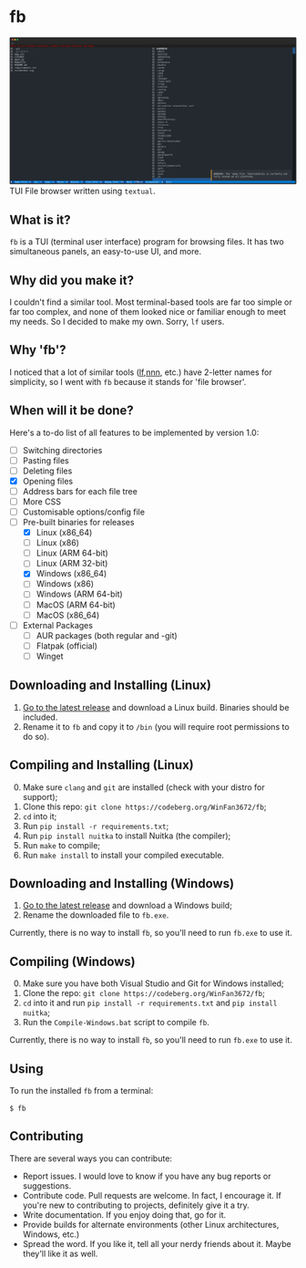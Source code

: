 # fb
![Screenshot of the app](screenshot.svg)
TUI File browser written using `textual`.
## What is it?
`fb` is a TUI (terminal user interface) program for browsing files. It has two simultaneous panels, an easy-to-use UI, and more.
## Why did you make it?
I couldn't find a similar tool. Most terminal-based tools are far too simple or far too complex, and none of them looked nice or familiar enough to meet my needs. So I decided to make my own. Sorry, `lf` users.
## Why 'fb'?
I noticed that a lot of similar tools ([lf](https://github.com/gokcehan/lf),[nnn](https://github.com/jarun/nnn), etc.) have 2-letter names for simplicity, so I went with `fb` because it stands for 'file browser'. 
## When will it be done?
Here's a to-do list of all features to be implemented by version 1.0:

- [ ] Switching directories
- [ ] Pasting files
- [ ] Deleting files
- [x] Opening files
- [ ] Address bars for each file tree
- [ ] More CSS
- [ ] Customisable options/config file
- [ ] Pre-built binaries for releases
    - [x] Linux (x86_64)
    - [ ] Linux (x86)
    - [ ] Linux (ARM 64-bit)
    - [ ] Linux (ARM 32-bit)
    - [x] Windows (x86_64)
    - [ ] Windows (x86)
    - [ ] Windows (ARM 64-bit)
    - [ ] MacOS (ARM 64-bit)
    - [ ] MacOS (x86_64)
- [ ] External Packages
     - [ ] AUR packages (both regular and -git)
     - [ ] Flatpak (official)
     - [ ] Winget
## Downloading and Installing (Linux)
1. [Go to the latest release](https://codeberg.org/WinFan3672/fb/releases/latest) and download a Linux build. Binaries should be included.
2. Rename it to `fb` and copy it to `/bin` (you will require root permissions to do so).
## Compiling and Installing (Linux)
0. Make sure `clang` and `git` are installed (check with your distro for support);
1. Clone this repo: `git clone https://codeberg.org/WinFan3672/fb`;
2. `cd` into it;
3. Run `pip install -r requirements.txt`;
4. Run `pip install nuitka` to install Nuitka (the compiler);
5. Run `make` to compile;
6. Run `make install` to install your compiled executable.
## Downloading and Installing (Windows)
1. [Go to the latest release](https://codeberg.org/WinFan3672/fb/releases/latest) and download a Windows build;
2. Rename the downloaded file to `fb.exe`.

Currently, there is no way to install `fb`, so you'll need to run `fb.exe` to use it.
## Compiling (Windows)
0. Make sure you have both Visual Studio and Git for Windows installed;
1. Clone the repo: `git clone https://codeberg.org/WinFan3672/fb`;
2. `cd` into it and run `pip install -r requirements.txt` and `pip install nuitka`;
3. Run the `Compile-Windows.bat` script to compile `fb`. 

Currently, there is no way to install `fb`, so you'll need to run `fb.exe` to use it.
## Using
To run the installed `fb` from a terminal:

```
$ fb
```
## Contributing
There are several ways you can contribute:
* Report issues. I would love to know if you have any bug reports or suggestions.
* Contribute code. Pull requests are welcome. In fact, I encourage it. If you're new to contributing to projects, definitely give it a try.
* Write documentation. If you enjoy doing that, go for it.
* Provide builds for alternate environments (other Linux architectures, Windows, etc.)
* Spread the word. If you like it, tell all your nerdy friends about it. Maybe they'll like it as well.
